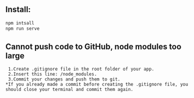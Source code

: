 ## Install: 

```bash
npm intsall
npm run serve
```

## Cannot push code to GitHub, node modules too large
```
 1.Create .gitignore file in the root folder of your app.
 2.Insert this line: /node_modules.
 3.Commit your changes and push them to git.
*If you already made a commit before creating the .gitignore file, you should close your terminal and commit them again.
```
